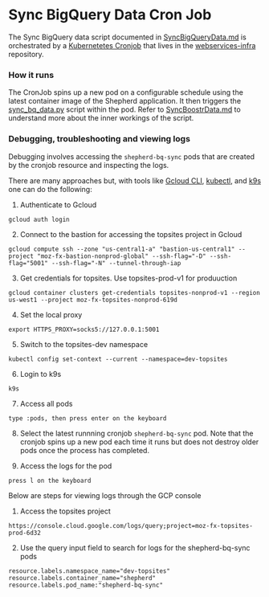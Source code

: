 # Sync BigQuery Data Cron Job

The Sync BigQuery data script documented in [SyncBigQueryData.md](./syncBigQueryData.md.md) is orchestrated by a [Kubernetetes Cronjob](https://kubernetes.io/docs/concepts/workloads/controllers/cron-jobs/) that lives in the [webservices-infra](https://github.com/mozilla-it/webservices-infra) repository.

### How it runs

The CronJob spins up a new pod on a configurable schedule using the latest container image of the Shepherd application. It then triggers the 
[sync_bq_data.py](../../consvc_shepherd/management/commands/sync_bq_data.py) script within the pod. Refer to [SyncBoostrData.md](syncBoostrDataCron.md) to understand more about the inner workings of the script.


### Debugging, troubleshooting and viewing logs

Debugging involves accessing the `shepherd-bq-sync` pods that are created by the cronjob resource and inspecting the logs. 

There are many approaches but, with tools like [Gcloud CLI](https://cloud.google.com/sdk/docs/install), [kubectl](https://kubernetes.io/docs/reference/kubectl/), and [k9s](https://k9scli.io/) one can do the following:

1. Authenticate to Gcloud
```
gcloud auth login
```
2. Connect to the bastion for accessing the topsites project in Gcloud
```
gcloud compute ssh --zone "us-central1-a" "bastion-us-central1" --project "moz-fx-bastion-nonprod-global" --ssh-flag="-D" --ssh-flag="5001" --ssh-flag="-N" --tunnel-through-iap
``` 
3. Get credentials for topsites. Use  topsites-prod-v1 for produuction
```
gcloud container clusters get-credentials topsites-nonprod-v1 --region us-west1 --project moz-fx-topsites-nonprod-619d
```
4. Set the local proxy
```
export HTTPS_PROXY=socks5://127.0.0.1:5001
```
5. Switch to the topsites-dev namespace
```
kubectl config set-context --current --namespace=dev-topsites
```
6. Login to k9s
```
k9s
```
7. Access all pods
```
type :pods, then press enter on the keyboard
```
8. Select the latest runnning cronjob `shepherd-bq-sync` pod. Note that the cronjob spins up a new pod each time it runs but does not destroy older pods once the process has completed.

9. Access the logs for the pod
```
press l on the keyboard
```

Below are steps for viewing logs through the GCP console

1. Access the topsites project
```
https://console.cloud.google.com/logs/query;project=moz-fx-topsites-prod-6d32
```

2. Use the query input field to search for logs for the shepherd-bq-sync pods
```
resource.labels.namespace_name="dev-topsites"
resource.labels.container_name="shepherd"
resource.labels.pod_name:"shepherd-bq-sync"
```
